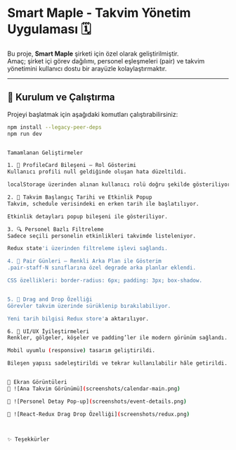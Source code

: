 # Smart Maple - Takvim Yönetim Uygulaması 🗓️

Bu proje, **Smart Maple** şirketi için özel olarak geliştirilmiştir.  
Amaç; şirket içi görev dağılımı, personel eşleşmeleri (pair) ve takvim yönetimini kullanıcı dostu bir arayüzle kolaylaştırmaktır.

---

## 🚀 Kurulum ve Çalıştırma

Projeyi başlatmak için aşağıdaki komutları çalıştırabilirsiniz:

```bash
npm install --legacy-peer-deps
npm run dev


Tamamlanan Geliştirmeler

1. 🔐 ProfileCard Bileşeni – Rol Gösterimi 
Kullanıcı profili null geldiğinde oluşan hata düzeltildi.

localStorage üzerinden alınan kullanıcı rolü doğru şekilde gösteriliyor.

2. 📅 Takvim Başlangıç Tarihi ve Etkinlik Popup 
Takvim, schedule verisindeki en erken tarih ile başlatılıyor.

Etkinlik detayları popup bileşeni ile gösteriliyor.

3. 🔍 Personel Bazlı Filtreleme 
Sadece seçili personelin etkinlikleri takvimde listeleniyor.

Redux state'i üzerinden filtreleme işlevi sağlandı.

4. 🎨 Pair Günleri – Renkli Arka Plan ile Gösterim 
.pair-staff-N sınıflarına özel degrade arka planlar eklendi.

CSS özellikleri: border-radius: 6px; padding: 3px; box-shadow.


5. 🔁 Drag and Drop Özelliği 
Görevler takvim üzerinde sürüklenip bırakılabiliyor.

Yeni tarih bilgisi Redux store'a aktarılıyor.

6. 🧩 UI/UX İyileştirmeleri
Renkler, gölgeler, köşeler ve padding’ler ile modern görünüm sağlandı.

Mobil uyumlu (responsive) tasarım geliştirildi.

Bileşen yapısı sadeleştirildi ve tekrar kullanılabilir hâle getirildi.


📸 Ekran Görüntüleri
🔹 ![Ana Takvim Görünümü](screenshots/calendar-main.png)

🔹 ![Personel Detay Pop-up](screenshots/event-details.png)

🔹 ![React-Redux Drag Drop Özelliği](screenshots/redux.png)



✨ Teşekkürler
